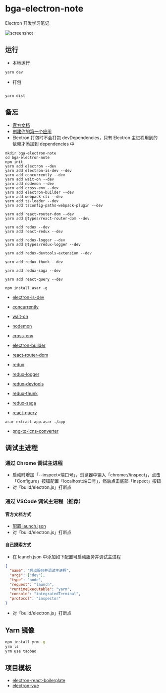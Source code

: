 # bga-electron-note

Electron 开发学习笔记

![screenshot](./screenshot.gif)

## 运行

- 本地运行

```shell
yarn dev
```

- 打包

```shell

yarn dist
```

## 备忘

- [官方文档](https://www.electronjs.org/docs)
- [创建你的第一个应用](https://www.electronjs.org/docs/tutorial/first-app)
- Electron 打包时不会打包 devDependencies，只有 Electron 主进程用到的依赖才添加到 dependencies 中

```shell
mkdir bga-electron-note
cd bga-electron-note
npm init
yarn add electron --dev
yarn add electron-is-dev --dev
yarn add concurrently --dev
yarn add wait-on --dev
yarn add nodemon --dev
yarn add cross-env --dev
yarn add electron-builder --dev
yarn add webpack-cli --dev
yarn add ts-loader --dev
yarn add tsconfig-paths-webpack-plugin --dev

yarn add react-router-dom --dev
yarn add @types/react-router-dom --dev

yarn add redux --dev
yarn add react-redux --dev

yarn add redux-logger --dev
yarn add @types/redux-logger --dev

yarn add redux-devtools-extension --dev

yarn add redux-thunk --dev

yarn add redux-saga --dev

yarn add react-query --dev

npm install asar -g
```

- [electron-is-dev](https://www.npmjs.com/package/electron-is-dev)
- [concurrently](https://www.npmjs.com/package/concurrently)
- [wait-on](https://www.npmjs.com/package/wait-on)
- [nodemon](https://www.npmjs.com/package/nodemon)
- [cross-env](https://www.npmjs.com/package/cross-env)
- [electron-builder](https://www.npmjs.com/package/electron-builder)

- [react-router-dom](https://reactrouter.com/web/guides/quick-start)

- [redux](https://www.redux.org.cn)
- [redux-logger](https://github.com/LogRocket/redux-logger)
- [redux-devtools](https://github.com/zalmoxisus/redux-devtools-extension)

- [redux-thunk](https://github.com/reduxjs/redux-thunk)

- [redux-saga](https://github.com/redux-saga/redux-saga)

- [react-query](https://cangsdarm.github.io/react-query-web-i18n/getstarted/installation)

```shell
asar extract app.asar ./app
```

- [png-to-icns-converter](https://anyconv.com/png-to-icns-converter)

## 调试主进程

### 通过 Chrome 调试主进程

- 启动时增加「--inspect=端口号」，浏览器中输入「chrome://inspect」，点击「Configure」按钮配置「localhost:端口号」，然后点击底部「inspect」按钮
- 对「build/electron.js」打断点

### 通过 VSCode 调试主进程（推荐）

#### 官方文档方式

- [配置 launch.json](https://www.electronjs.org/docs/tutorial/debugging-main-process-vscode)
- 对「build/electron.js」打断点

#### 自己摸索方式

- 在 launch.json 中添加如下配置可启动服务并调试主进程

```json
{
  "name": "启动服务并调试主进程",
  "args": ["dev"],
  "type": "node",
  "request": "launch",
  "runtimeExecutable": "yarn",
  "console": "integratedTerminal",
  "protocol": "inspector"
}
```

- 对「build/electron.js」打断点

## Yarn 镜像

```sh
npm install yrm -g
yrm ls
yrm use taobao
```

## 项目模板

- [electron-react-boilerplate](https://github.com/electron-react-boilerplate/electron-react-boilerplate)
- [electron-vue](https://github.com/SimulatedGREG/electron-vue)
